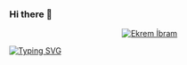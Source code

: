 ### Hi there 👋

<p align="center">
  <a href="https://github.com/DenverCoder1">
    <img src="https://user-images.githubusercontent.com/20955511/199138068-0a7b7b75-a024-4f00-803f-30a19c5d1b2d.png" alt="Ekrem İbram" /></a>
</p>

[![Typing SVG](https://readme-typing-svg.demolab.com?font=Source+Code+Pro&weight=600&size=30&duration=2500&pause=1000&color=FFC03D&background=5670FF00&center=true&vCenter=true&height=100&lines=Unity+Game+Developer;Software+Engineer;Competitive+Gamer)](https://git.io/typing-svg)

<!--
**Echos-dll/Echos-dll** is a ✨ _special_ ✨ repository because its `README.md` (this file) appears on your GitHub profile.

Here are some ideas to get you started:

- 🔭 I’m currently working on ...
- 🌱 I’m currently learning ...
- 👯 I’m looking to collaborate on ...
- 🤔 I’m looking for help with ...
- 💬 Ask me about ...
- 📫 How to reach me: ...
- 😄 Pronouns: ...
- ⚡ Fun fact: ...
-->
